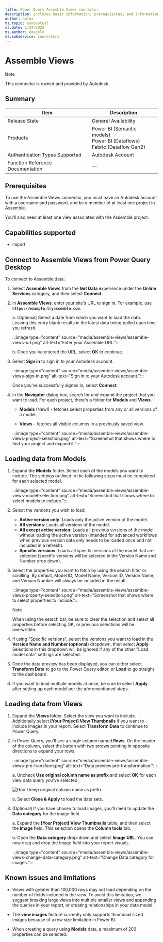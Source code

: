 ```yaml
---
title: Power Query Assemble Views connector
description: Includes basic information, prerequisites, and information on how to connect to your Assemble Views data, along with a list of known issues and limitations.
author: hofax
ms.topic: conceptual
ms.date: 1/24/2024
ms.author: dougklo
ms.subservice: connectors
---
```


# Assemble Views

>[!Note]
>This connector is owned and provided by Autodesk.

## Summary

| Item | Description |
| ---- | ----------- |
| Release State | General Availability |
| Products | Power BI (Semantic models)<br/>Power BI (Dataflows)<br/>Fabric (Dataflow Gen2) |
| Authentication Types Supported | Autodesk Account |
| Function Reference Documentation | &mdash; |

## Prerequisites

To use the Assemble Views connector, you must have an Autodesk account with a username and password, and be a member of at least one project in Assemble.

You'll also need at least one view associated with the Assemble project.

## Capabilities supported

* Import

## Connect to Assemble Views from Power Query Desktop

To connect to Assemble data:

1. Select **Assemble Views** from the **Get Data** experience under the **Online Services** category, and then select **Connect**.

2. In **Assemble Views**, enter your site's URL to sign in. For example, use **`https://example.tryassemble.com`**.

   a. (Optional) Select a date from which you want to load the data. Leaving this entry blank results in the latest data being pulled each time you refresh.

      :::image type="content" source="media/assemble-views/assemble-views-url.png" alt-text="Enter your Assemble URL.":::

   b. Once you've entered the URL, select **OK** to continue.

3. Select **Sign in** to sign in to your Autodesk account.

   :::image type="content" source="media/assemble-views/assemble-views-sign-in.png" alt-text="Sign in to your Autodesk account.":::

   Once you've successfully signed in, select **Connect**.

4. In the **Navigator** dialog box, search for and expand the project that you want to load. For each project, there's a folder for **Models** and **Views**.

   * **Models** (New!) - fetches select properties from any or all versions of a model.

   * **Views** - fetches all visible columns in a previously saved view.

   :::image type="content" source="media/assemble-views/assemble-views-project-selection.png" alt-text="Screenshot that shows where to find your project and expand it.":::

## Loading data from Models

1. Expand the **Models** folder. Select each of the models you want to include. The settings outlined in the following steps must be completed for each selected model.

   :::image type="content" source="media/assemble-views/assemble-views-model-selection.png" alt-text="Screenshot that shows where to select models to include.":::

2. Select the versions you wish to load:

   * **Active version only**: Loads only the active version of the model.
   * **All versions**: Loads all versions of the model.
   * **All except active version**: Loads all previous versions of the model without loading the active version (intended for advanced workflows when previous version data only needs to be loaded once and not included in a refresh).
   * **Specific versions**: Loads all specific versions of the model that are selected (specific versions will be selected in the Version Name and Number drop down).

3. Select the properties you want to fetch by using the search filter or scrolling. By default, Model ID, Model Name, Version ID, Version Name, and Version Number will always be included in the result.

   :::image type="content" source="media/assemble-views/assemble-views-property-selection.png" alt-text="Screenshot that shows where to select properties to include.":::

   >[!Note]
   >When using the search bar, be sure to clear the selection and select all properties before selecting OK, or previous selections will be overwritten.

4. If using "Specific versions", select the versions you want to load in the **Version Name and Number (optional)** dropdown, then select **Apply**. Selections in this dropdown will be ignored if any of the other "Load model data" settings are selected.

5. Once the data preview has been displayed, you can either select **Transform Data** to go to the Power Query editor, or **Load** to go straight to the dashboard.

6. If you want to load multiple models at once, be sure to select **Apply** after setting up each model per the aforementioned steps.

## Loading data from Views

1. Expand the **Views** folder. Select the view you want to include. Additionally select **[Your Project] View Thumbnails** if you want to include images in your report. Select **Transform Data** to continue to Power Query.

2. In Power Query, you'll see a single column named **Rows**. On the header of the column, select the button with two arrows pointing in opposite directions to expand your rows.

   :::image type="content" source="media/assemble-views/assemble-views-pre-transform.png" alt-text="Data preview pre-transformation.":::

   a. Uncheck **Use original column name as prefix** and select **OK** for each view data query you've selected.

      ![Don't keep original column name as prefix.](media/assemble-views/assemble-views-transform-1.png)

   b. Select **Close & Apply** to load the  data sets.

3. (Optional) If you have chosen to load images, you'll need to update the **Data category** for the image field.

   a. Expand the **[Your Project] View Thumbnails** table, and then select the **Image** field.  This selection opens the **Column tools** tab.

   b. Open the **Data category** drop-down and select **Image URL**. You can now drag and drop the Image field into your report visuals.

   :::image type="content" source="media/assemble-views/assemble-views-change-data-category.png" alt-text="Change Data category for images.":::

## Known issues and limitations

* Views with greater than 100,000 rows may not load depending on the number of fields included in the view. To avoid this limitation, we suggest breaking large views into multiple smaller views and appending the queries in your report, or creating relationships in your data model.

* The **view images** feature currently only supports thumbnail sized images because of a row size limitation in Power BI.

* When creating a query using **Models** data, a maximum of 200 properties can be selected.
